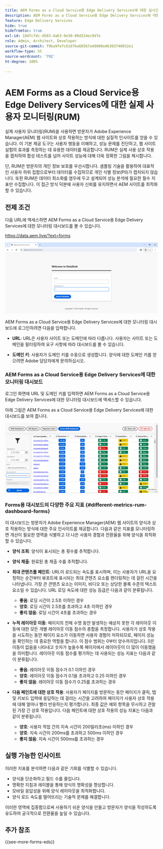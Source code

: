 ```yaml
---
title: AEM Forms as a Cloud Service용 Edge Delivery Services에 대한 실시간 사용자 모니터링(RUM)
description: AEM Forms as a Cloud Service용 Edge Delivery Services에 대한 실시간 사용자 모니터링(RUM)에는 양식과의 사용자 상호 작용을 지속적으로 추적하여 분석하는 작업이 포함됩니다.
feature: Edge Delivery Services
hide: true
hidefromtoc: true
exl-id: 184fc7dc-d583-4a63-9e30-80d324ec9d7e
role: Admin, Architect, Developer
source-git-commit: f9ba9fefc61876a60567a40000ed6303740032e1
workflow-type: ht
source-wordcount: '792'
ht-degree: 100%

---
```



# AEM Forms as a Cloud Service용 Edge Delivery Services에 대한 실제 사용자 모니터링(RUM)

실제 사용자 모니터링(RUM)을 사용하면 방문자가 Adobe Experience Manager(AEM) 웹 사이트와 상호 작용하는 방식에 대한 실질적 인사이트를 얻을 수 있습니다. 이 기본 제공 도구는 사용자 행동을 이해하고, 성능 문제를 진단하고, 웹 사이트 실험의 효과를 측정하는 데 유용한 데이터를 제공합니다. RUM은 실제 사용 상호 작용을 캡처하여 합성 테스트를 넘어 사이트 성능에 대해 더욱 정확한 그림을 제시합니다.

단, RUM은 방문자의 개인 정보 보호를 우선시합니다. 샘플링 기술을 활용하여 대표적인 사용자 하위 집합으로부터 데이터를 수집하므로 개인 식별 정보(PII)가 캡처되지 않습니다. 또한 RUM은 데이터 최소화를 염두에 두고 설계되어 성능 분석에 필요한 필수 지표만 수집합니다. 이 접근 방식 덕분에 사용자 신뢰를 유지하면서 AEM 사이트를 최적화할 수 있습니다.


## 전제 조건

다음 URL에 액세스하면 AEM Forms as a Cloud Service용 Edge Delivery Services에 대한 모니터링 대시보드를 볼 수 있습니다.

https://data.aem.live/?ext=forms

![Forms용 Edge Delivery Services의 RUM 로그인 화면](/help/edge/assets/rum-login-screen.png)

AEM Forms as a Cloud Service용 Edge Delivery Services에 대한 모니터링 대시보드에 로그인하려면 다음을 입력합니다.

* **URL**: URL은 사용자 사이트 또는 도메인에 따라 다릅니다. 사용자는 사이트 또는 도메인을 필터링하여 요구 사항에 따라 대시보드를 볼 수 있습니다.

* **도메인 키**: 사용자가 도메인 키를 수동으로 생성합니다. 양식에 대한 도메인 키를 얻으려면 Adobe 담당자에게 문의하십시오.

### AEM Forms as a Cloud Service용 Edge Delivery Services에 대한 모니터링 대시보드

로그인 화면에 URL 및 도메인 키를 입력하면 AEM Forms as a Cloud Service용 Edge Delivery Services에 대한 모니터링 대시보드에 액세스할 수 있습니다.

아래 그림은 AEM Forms as a Cloud Service용 Edge Delivery Services에 대한 대시보드를 보여 줍니다.

![RUM Forms 대시보드](/help/edge/assets/rum-forms-dashboard.png)

### Forms용 대시보드의 다양한 주요 지표 {#different-metrics-rum-dashboard-forms}

이 대시보드는 방문자가 Adobe Experience Manager(AEM) 웹 사이트의 양식과 상호 작용하는 방식에 대한 주요 인사이트를 제공합니다. 다음과 같은 지표를 모니터링하면 개선이 필요한 영역을 식별하고 더 나은 사용자 경험과 전환율을 위해 양식을 최적화할 수 있습니다.

* **양식 조회**: 양식이 표시되는 총 횟수를 추적합니다.
* **양식 제출**: 완료된 총 제출 수를 추적합니다.

* **최대 콘텐츠풀 페인트**: URL이 로드되는 속도를 표시하며, 이는 사용자가 URL을 요청하는 순간부터 뷰포트에 표시되는 최대 콘텐츠 요소를 렌더링하는 데 걸린 시간을 나타냅니다. 가장 큰 콘텐츠 요소는 이미지, 비디오 또는 상당한 블록 수준의 텍스트 요소일 수 있습니다. URL 로딩 속도에 대한 성능 등급은 다음과 같이 분류됩니다.
   * **좋음**: 로딩 시간이 2.5초 이하인 경우
   * **양호**: 로딩 시간이 2.5초를 초과하고 4초 이하인 경우
   * **좋지 않음**: 로딩 시간이 4초를 초과하는 경우

* **누적 레이아웃 이동**: 페이지의 전체 수명 동안 발생하는 예상치 못한 각 레이아웃 이동에 대한 모든 개별 레이아웃 이동 점수의 총합을 측정합니다. 사용자가 상호 작용을 시도하는 동안 페이지 요소가 이동하면 사용자 경험이 저하되므로, 페이지 성능을 확인하는 데 중요한 역할을 합니다. 이 점수 범위는 0부터 양수까지입니다. 0은 이동이 없음을 나타내고 숫자가 높을수록 페이지에서 레이아웃이 더 많이 이동했음을 의미합니다. 레이아웃 이동 점수를 평가하는 데 사용되는 성능 지표는 다음과 같이 분류됩니다.

   * **좋음**: 레이아웃 이동 점수가 0.1 이하인 경우
   * **양호**: 레이아웃 이동 점수가 0.1을 초과하고 0.25 이하인 경우
   * **좋지 않음**: 레이아웃 이동 점수가 0.25를 초과하는 경우

* **다음 페인트에 대한 상호 작용**: 사용자가 페이지를 방문하는 동안 페이지가 클릭, 탭 및 키보드 입력에 응답하는 데 걸리는 시간을 고려하여 페이지가 사용자 상호 작용에 대해 얼마나 빨리 반응하는지 평가합니다. 최종 값은 예외 항목을 무시하고 관찰된 가장 긴 상호 작용입니다. 다음 페인트에 대한 상호 작용의 성능 지표는 다음과 같이 분류됩니다.
   * **양호**: 사용자 작업 간의 지속 시간이 200밀리초(ms) 이하인 경우
   * **양호**: 지속 시간이 200ms를 초과하고 500ms 이하인 경우
   * **좋지 않음**: 지속 시간이 500ms를 초과하는 경우

## 실행 가능한 인사이트

이러한 지표를 분석하면 다음과 같은 기회를 식별할 수 있습니다.

* 양식을 단순화하고 필드 수를 줄입니다.
* 명확한 지침과 레이블을 통해 양식의 명확성을 향상합니다.
* 모바일 응답성을 위해 양식 레이아웃을 최적화합니다.
* 양식 로드 속도를 떨어뜨리는 기술적 문제를 해결합니다.

이러한 영역에 집중함으로써 사용하기 쉬운 양식을 만들고 방문자가 양식을 작성하도록 유도하여 궁극적으로 전환율을 높일 수 있습니다.

## 추가 참조

{{see-more-forms-eds}}